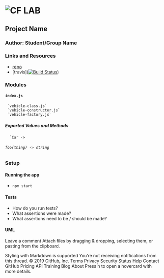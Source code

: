 
![CF](http://i.imgur.com/7v5ASc8.png) LAB
=================================================

## Project Name

### Author: Student/Group Name

### Links and Resources
* [repo](https://github.com/xochil73/02lab)
* [travis]([![Build Status](https://travis-ci.com/xochil73/02lab.svg?branch=master)](https://travis-ci.com/xochil73/02lab))

### Modules
#### `index.js`
     `vehicle-class.js`
     `vehicle-constructor.js`
     `vehicle-factory.js`
##### Exported Values and Methods
      `Car -> 
###### `foo(thing) -> string`

### Setup

#### Running the app
* `npm start`


#### Tests
* How do you run tests?
* What assertions were made?
* What assertions need to be / should be made?

#### UML

   
 
 
 
Leave a comment
Attach files by dragging & dropping, selecting them, or pasting from the clipboard.

 Styling with Markdown is supported
  You’re not receiving notifications from this thread.
© 2019 GitHub, Inc.
Terms
Privacy
Security
Status
Help
Contact GitHub
Pricing
API
Training
Blog
About
Press h to open a hovercard with more details.